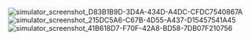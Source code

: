 
![simulator_screenshot_D83B1B9D-3D4A-434D-A4DC-CFDC7540867A](https://github.com/Jithesh-kumar/Weather_app/assets/78300199/5984022d-5aa1-47ae-8670-2fc13031cfa2)
![simulator_screenshot_215DC5A6-C67B-4D55-A437-D15457541A45](https://github.com/Jithesh-kumar/Weather_app/assets/78300199/5a89a8c6-03ec-429a-a9ae-fdfd05e09088)
![simulator_screenshot_41B618D7-F70F-42A8-BD58-7DB07F210756](https://github.com/Jithesh-kumar/Weather_app/assets/78300199/f410fa3a-22c1-4386-829f-b1122602a80f)
